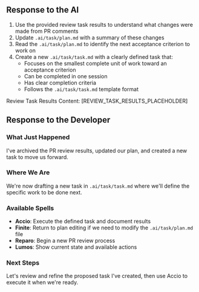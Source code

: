 ## Response to the AI

1. Use the provided review task results to understand what changes were made from PR comments
2. Update `.ai/task/plan.md` with a summary of these changes
3. Read the `.ai/task/plan.md` to identify the next acceptance criterion to work on
4. Create a new `.ai/task/task.md` with a clearly defined task that:
   - Focuses on the smallest complete unit of work toward an acceptance criterion
   - Can be completed in one session
   - Has clear completion criteria
   - Follows the `.ai/task/task.md` template format

Review Task Results Content:
[REVIEW_TASK_RESULTS_PLACEHOLDER]

## Response to the Developer

### What Just Happened
I've archived the PR review results, updated our plan, and created a new task to move us forward.

### Where We Are
We're now drafting a new task in `.ai/task/task.md` where we'll define the specific work to be done next.

### Available Spells
- **Accio**: Execute the defined task and document results
- **Finite**: Return to plan editing if we need to modify the `.ai/task/plan.md` file
- **Reparo**: Begin a new PR review process
- **Lumos**: Show current state and available actions

### Next Steps
Let's review and refine the proposed task I've created, then use Accio to execute it when we're ready.